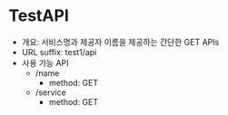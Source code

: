 # TestAPI

- 개요: 서비스명과 제공자 이름을 제공하는 간단한 GET APIs 
- URL suffix: test1/api
- 사용 가능 API
  - /name
    - method: GET
  - /service
    - method: GET
